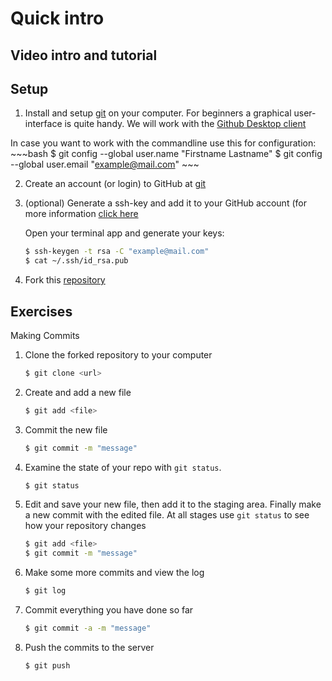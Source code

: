 # Quick intro

## Video intro and tutorial

## Setup
1. Install and setup [git](https://git-scm.com/) on your computer. For beginners a graphical user-interface is quite handy. We will work with the [Github Desktop client](https://desktop.github.com/)

In case you want to work with the commandline use this for configuration:
    ~~~bash
    $ git config --global user.name "Firstname Lastname"
    $ git config --global user.email "example@mail.com"
    ~~~

2. Create an account (or login) to GitHub at [git](https://github.com)
3. (optional) Generate a ssh-key and add it to your GitHub account (for more 
   information [click here](https://help.github.com/articles/connecting-to-github-with-ssh/)

    Open your terminal app and generate your keys:
    ~~~bash
    $ ssh-keygen -t rsa -C "example@mail.com"
    $ cat ~/.ssh/id_rsa.pub
    ~~~

4. Fork this [repository](https://github.com/fleshgordo/passerelle21)

## Exercises

Making Commits

1. Clone the forked repository to your computer

    ~~~bash
    $ git clone <url>
    ~~~

2. Create and add a new file

    ~~~bash
    $ git add <file>
    ~~~

3. Commit the new file

    ~~~bash
    $ git commit -m "message"
    ~~~

4. Examine the state of your repo with `git status`. 

    ~~~bash
    $ git status
    ~~~

5. Edit and save your new file, then add it to the staging area. Finally make a 
   new commit with the edited file. At all stages use `git status` to see how 
   your repository changes

    ~~~bash
    $ git add <file>
    $ git commit -m "message"
    ~~~

6. Make some more commits and view the log

    ~~~bash
    $ git log 
    ~~~

7. Commit everything you have done so far

    ~~~bash
    $ git commit -a -m "message"
    ~~~

8. Push the commits to the server

    ~~~bash
    $ git push
    ~~~

